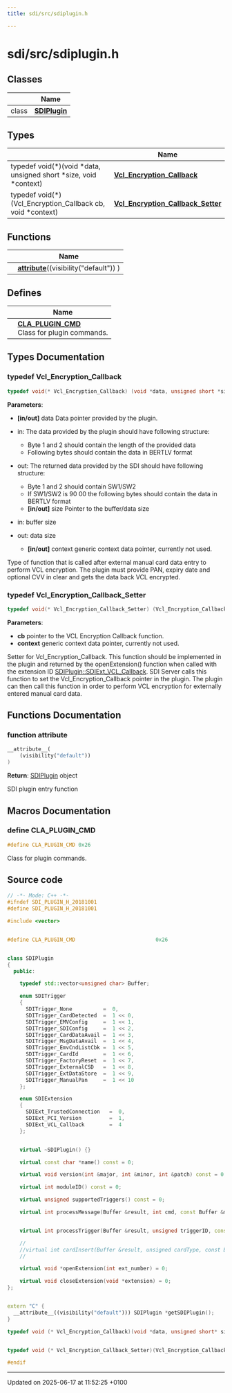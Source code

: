 ```yaml
---
title: sdi/src/sdiplugin.h

---
```


# sdi/src/sdiplugin.h



## Classes

|                | Name           |
| -------------- | -------------- |
| class | **[SDIPlugin](class_s_d_i_plugin.md)**  |

## Types

|                | Name           |
| -------------- | -------------- |
| typedef void(*)(void *data, unsigned short *size, void *context) | **[Vcl_Encryption_Callback](sdiplugin_8h.md#typedef-vcl-encryption-callback)**  |
| typedef void(*)(Vcl_Encryption_Callback cb, void *context) | **[Vcl_Encryption_Callback_Setter](sdiplugin_8h.md#typedef-vcl-encryption-callback-setter)**  |

## Functions

|                | Name           |
| -------------- | -------------- |
| | **[__attribute__](sdiplugin_8h.md#function---attribute--)**((visibility("default")) ) |

## Defines

|                | Name           |
| -------------- | -------------- |
|  | **[CLA_PLUGIN_CMD](sdiplugin_8h.md#define-cla-plugin-cmd)** <br>Class for plugin commands.  |

## Types Documentation

### typedef Vcl_Encryption_Callback

```cpp
typedef void(* Vcl_Encryption_Callback) (void *data, unsigned short *size, void *context);
```


**Parameters**: 

  * **[in/out]** data Data pointer provided by the plugin.


* in: The data provided by the plugin should have following structure:
    * Byte 1 and 2 should contain the length of the provided data
    * Following bytes should contain the data in BERTLV format
* out: The returned data provided by the SDI should have following structure:
    * Byte 1 and 2 should contain SW1/SW2
    * If SW1/SW2 is 90 00 the following bytes should contain the data in BERTLV format 
  * **[in/out]** size Pointer to the buffer/data size

* in: buffer size
* out: data size 
  * **[in/out]** context generic context data pointer, currently not used. 


Type of function that is called after external manual card data entry to perform VCL encryption. The plugin must provide PAN, expiry date and optional CVV in clear and gets the data back VCL encrypted. 


### typedef Vcl_Encryption_Callback_Setter

```cpp
typedef void(* Vcl_Encryption_Callback_Setter) (Vcl_Encryption_Callback cb, void *context);
```


**Parameters**: 

  * **cb** pointer to the VCL Encryption Callback function. 
  * **context** generic context data pointer, currently not used. 


Setter for Vcl_Encryption_Callback. This function should be implemented in the plugin and returned by the openExtension() function when called with the extension ID [SDIPlugin::SDIExt_VCL_Callback](class_s_d_i_plugin.md#enumvalue-sdiext-vcl-callback). SDI Server calls this function to set the Vcl_Encryption_Callback pointer in the plugin. The plugin can then call this function in order to perform VCL encryption for externally entered manual card data. 



## Functions Documentation

### function __attribute__

```cpp
__attribute__(
    (visibility("default")) 
)
```


**Return**: [SDIPlugin](class_s_d_i_plugin.md) object 

SDI plugin entry function 




## Macros Documentation

### define CLA_PLUGIN_CMD

```cpp
#define CLA_PLUGIN_CMD 0x26
```

Class for plugin commands. 

## Source code

```cpp
// -*- Mode: C++ -*-
#ifndef SDI_PLUGIN_H_20181001
#define SDI_PLUGIN_H_20181001

#include <vector>


#define CLA_PLUGIN_CMD                          0x26 


class SDIPlugin
{
  public:

    typedef std::vector<unsigned char> Buffer;

    enum SDITrigger
    {
      SDITrigger_None          =  0,      
      SDITrigger_CardDetected  =  1 << 0, 
      SDITrigger_EMVConfig     =  1 << 1, 
      SDITrigger_SDIConfig     =  1 << 2, 
      SDITrigger_CardDataAvail =  1 << 3, 
      SDITrigger_MsgDataAvail  =  1 << 4, 
      SDITrigger_EmvCndListCbk =  1 << 5, 
      SDITrigger_CardId        =  1 << 6, 
      SDITrigger_FactoryReset  =  1 << 7, 
      SDITrigger_ExternalCSD   =  1 << 8, 
      SDITrigger_ExtDataStore  =  1 << 9, 
      SDITrigger_ManualPan     =  1 << 10 
    };

    enum SDIExtension
    {
      SDIExt_TrustedConnection   =  0, 
      SDIExt_PCI_Version         =  1, 
      SDIExt_VCL_Callback        =  4  
    };


    virtual ~SDIPlugin() {}

    virtual const char *name() const = 0;

    virtual void version(int &major, int &minor, int &patch) const = 0;

    virtual int moduleID() const = 0;

    virtual unsigned supportedTriggers() const = 0;

    virtual int processMessage(Buffer &result, int cmd, const Buffer &message) = 0;


    virtual int processTrigger(Buffer &result, unsigned triggerID, const Buffer &message) = 0;

    //
    //virtual int cardInsert(Buffer &result, unsigned cardType, const Buffer &atr, const Buffer &track1, const Buffer &track2, const Buffer &track3);
    //

    virtual void *openExtension(int ext_number) = 0;

    virtual void closeExtension(void *extension) = 0;
};


extern "C" {
  __attribute__((visibility("default"))) SDIPlugin *getSDIPlugin();
}

typedef void (* Vcl_Encryption_Callback)(void *data, unsigned short* size, void *context);


typedef void (* Vcl_Encryption_Callback_Setter)(Vcl_Encryption_Callback cb, void *context);

#endif
```


-------------------------------

Updated on 2025-06-17 at 11:52:25 +0100
